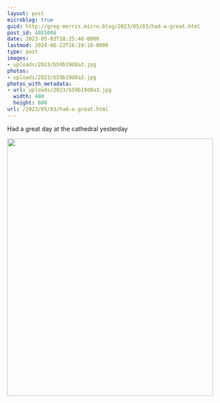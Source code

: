 ```yaml
---
layout: post
microblog: true
guid: http://greg-morris.micro.blog/2023/05/03/had-a-great.html
post_id: 4055008
date: 2023-05-03T18:25:48-0000
lastmod: 2024-06-22T16:19:18-0000
type: post
images:
- uploads/2023/b59b19d8a3.jpg
photos:
- uploads/2023/b59b19d8a3.jpg
photos_with_metadata:
- url: uploads/2023/b59b19d8a3.jpg
  width: 480
  height: 600
url: /2023/05/03/had-a-great.html
---
```

Had a great day at the cathedral yesterday

<img src="uploads/2023/b59b19d8a3.jpg" width="480" height="600" alt="">
